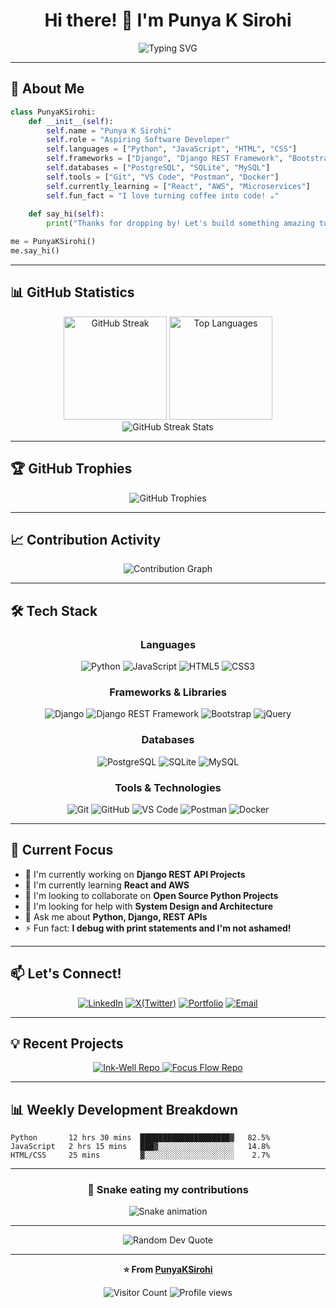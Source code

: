 <div align="center">

# Hi there! 👋 I'm Punya K Sirohi

<img src="https://readme-typing-svg.herokuapp.com?font=Fira+Code&pause=1000&color=2E9EF7&center=true&vCenter=true&width=435&lines=Aspiring+Software+Developer;Python+%7C+Django+%7C+DRF+Enthusiast;Building+Amazing+Web+Applications;Always+Learning+New+Technologies" alt="Typing SVG" />

</div>

---

## 🚀 About Me

```python
class PunyaKSirohi:
    def __init__(self):
        self.name = "Punya K Sirohi"
        self.role = "Aspiring Software Developer"
        self.languages = ["Python", "JavaScript", "HTML", "CSS"]
        self.frameworks = ["Django", "Django REST Framework", "Bootstrap"]
        self.databases = ["PostgreSQL", "SQLite", "MySQL"]
        self.tools = ["Git", "VS Code", "Postman", "Docker"]
        self.currently_learning = ["React", "AWS", "Microservices"]
        self.fun_fact = "I love turning coffee into code! ☕"
    
    def say_hi(self):
        print("Thanks for dropping by! Let's build something amazing together!")

me = PunyaKSirohi()
me.say_hi()
```

---

## 📊 GitHub Statistics

<div align="center">
  <img src="https://github-readme-streak-stats.herokuapp.com/?user=PunyaKSirohi&theme=tokyonight&hide_border=true" alt="GitHub Streak" height="165">
  <img src="https://github-readme-stats.vercel.app/api/top-langs/?username=PunyaKSirohi&layout=compact&theme=tokyonight&hide_border=true" alt="Top Languages" height="165">
</div>

<div align="center">
  <img src="https://github-readme-streak-stats.herokuapp.com/?user=PunyaKSirohi&theme=tokyonight&hide_border=true" alt="GitHub Streak Stats">
</div>

---

## 🏆 GitHub Trophies

<div align="center">
  <img src="https://github-profile-trophy.vercel.app/?username=PunyaKSirohi&theme=tokyonight&no-frame=true&column=7" alt="GitHub Trophies">
</div>

---

## 📈 Contribution Activity

<div align="center">
  <img src="https://github-readme-activity-graph.vercel.app/graph?username=PunyaKSirohi&theme=tokyo-night&hide_border=true&area=true" alt="Contribution Graph">
</div>

---

## 🛠️ Tech Stack

<div align="center">

### Languages
![Python](https://img.shields.io/badge/Python-3776AB?style=for-the-badge&logo=python&logoColor=white)
![JavaScript](https://img.shields.io/badge/JavaScript-F7DF1E?style=for-the-badge&logo=javascript&logoColor=black)
![HTML5](https://img.shields.io/badge/HTML5-E34F26?style=for-the-badge&logo=html5&logoColor=white)
![CSS3](https://img.shields.io/badge/CSS3-1572B6?style=for-the-badge&logo=css3&logoColor=white)

### Frameworks & Libraries
![Django](https://img.shields.io/badge/Django-092E20?style=for-the-badge&logo=django&logoColor=white)
![Django REST Framework](https://img.shields.io/badge/DRF-ff1709?style=for-the-badge&logo=django&logoColor=white&color=ff1709&labelColor=gray)
![Bootstrap](https://img.shields.io/badge/Bootstrap-563D7C?style=for-the-badge&logo=bootstrap&logoColor=white)
![jQuery](https://img.shields.io/badge/jQuery-0769AD?style=for-the-badge&logo=jquery&logoColor=white)

### Databases
![PostgreSQL](https://img.shields.io/badge/PostgreSQL-316192?style=for-the-badge&logo=postgresql&logoColor=white)
![SQLite](https://img.shields.io/badge/SQLite-07405E?style=for-the-badge&logo=sqlite&logoColor=white)
![MySQL](https://img.shields.io/badge/MySQL-005C84?style=for-the-badge&logo=mysql&logoColor=white)

### Tools & Technologies
![Git](https://img.shields.io/badge/Git-F05032?style=for-the-badge&logo=git&logoColor=white)
![GitHub](https://img.shields.io/badge/GitHub-100000?style=for-the-badge&logo=github&logoColor=white)
![VS Code](https://img.shields.io/badge/VS_Code-007ACC?style=for-the-badge&logo=visual-studio-code&logoColor=white)
![Postman](https://img.shields.io/badge/Postman-FF6C37?style=for-the-badge&logo=postman&logoColor=white)
![Docker](https://img.shields.io/badge/Docker-2496ED?style=for-the-badge&logo=docker&logoColor=white)

</div>

---

## 🎯 Current Focus

- 🔭 I'm currently working on **Django REST API Projects**
- 🌱 I'm currently learning **React and AWS**
- 👯 I'm looking to collaborate on **Open Source Python Projects**
- 🤔 I'm looking for help with **System Design and Architecture**
- 💬 Ask me about **Python, Django, REST APIs**
- ⚡ Fun fact: **I debug with print statements and I'm not ashamed!**

---

## 📫 Let's Connect!

<div align="center">

[![LinkedIn](https://img.shields.io/badge/LinkedIn-0077B5?style=for-the-badge&logo=linkedin&logoColor=white)](https://linkedin.com/in/punya-k-sirohi)
[![X(Twitter)](https://img.shields.io/badge/Twitter-1DA1F2?style=for-the-badge&logo=twitter&logoColor=white)](https://x.com/PunyaKSirohi)
[![Portfolio](https://img.shields.io/badge/Portfolio-FF5722?style=for-the-badge&logo=todoist&logoColor=white)](https://punyaksiohi.in)
[![Email](https://img.shields.io/badge/Email-D14836?style=for-the-badge&logo=gmail&logoColor=white)](mailto:punyakumarsirohi@gmail.com)

</div>

---

## 💡 Recent Projects

<div align="center">
  <a href="https://github.com/PunyaKSirohi/repo1">
    <img src="https://github-readme-stats.vercel.app/api/pin/?username=PunyaKSirohi&repo=Ink-Well&theme=tokyonight&hide_border=true" alt="Ink-Well Repo">
  </a>
  <a href="https://github.com/PunyaKSirohi/repo2">
    <img src="https://github-readme-stats.vercel.app/api/pin/?username=PunyaKSirohi&repo=FocusFlow&theme=tokyonight&hide_border=true" alt="Focus Flow Repo">
  </a>
</div>

---

## 📊 Weekly Development Breakdown

```text
Python       12 hrs 30 mins  ████████████████████▓   82.5%
JavaScript   2 hrs 15 mins   ███▓░░░░░░░░░░░░░░░░░   14.8%
HTML/CSS     25 mins         ▓░░░░░░░░░░░░░░░░░░░░    2.7%
```

---

<div align="center">

### 🐍 Snake eating my contributions

![Snake animation](https://github.com/PunyaKSirohi/PunyaKSirohi/blob/output/github-contribution-grid-snake.svg)

</div>

---

<div align="center">
  <img src="https://quotes-github-readme.vercel.app/api?type=horizontal&theme=tokyonight" alt="Random Dev Quote">
</div>

---

<div align="center">

**⭐ From [PunyaKSirohi](https://github.com/PunyaKSirohi)**

![Visitor Count](https://profile-counter.glitch.me/PunyaKSirohi/count.svg)
![Profile views](https://komarev.com/ghpvc/?username=PunyaKSirohi)

</div>
